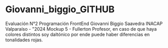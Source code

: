 # Giovanni_biggio_GITHUB
Evaluación N°2 Programación FrontEnd
Giovanni Biggio Saavedra
INACAP Valparaíso - "2024
Mockup 5 - Fullerton
Profesor, en caso de que haya colores distintos soy daltónico por ende puede haber diferencias en tonalidades rojas.
